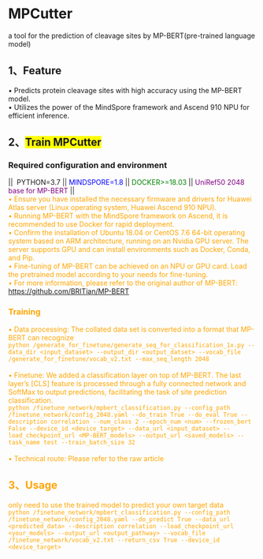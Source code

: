 # MPCutter
a tool for the prediction of cleavage sites by MP-BERT(pre-trained language model)

## 1、Feature
• Predicts protein cleavage sites with high accuracy using the MP-BERT model.<br>
• Utilizes the power of the MindSpore framework and Ascend 910 NPU for efficient inference.<br>

## 2、<span style="background-color: yellow;">Train MPCutter</span> 
### Required configuration and environment
|| &nbsp;PYTHON=3.7&nbsp;|| <font color="blue">MINDSPORE=1.8</font> || <font color="green">DOCKER>=18.03</font> || <font color="purple">UniRef50 2048 base for MP-BERT</font> || <font color="orange">	<br>
•	Ensure you have installed the necessary firmware and drivers for Huawei Atlas server (Linux operating system, Huawei Ascend 910 NPU). <br>
•	Running MP-BERT with the MindSpore framework on Ascend, it is recommended to use Docker for rapid deployment.<br>
•	Confirm the installation of Ubuntu 18.04 or CentOS 7.6 64-bit operating system based on ARM architecture, running on an Nvidia GPU server. The server supports GPU and can install environments such as Docker, Conda, and Pip. <br>
•   Fine-tuning of MP-BERT can be achieved on an NPU or GPU card. Load the pretrained model according to your needs for fine-tuning. <br>
•   For more information, please refer to the original author of MP-BERT: https://github.com/BRITian/MP-BERT

 ### Training
•	Data processing: The collated data set is converted into a format that MP-BERT can recognize       <br>
              ```python
/generate_for_finetune/generate_seq_for_classification_1x.py --data_dir <input_dataset> --output_dir <output_datset> --vocab_file /generate_for_finetune/vocab_v2.txt --max_seq_length 2048
              ```  <br>  <br>
•   Finetune:          We added a classification layer on top of MP-BERT. The last layer’s [CLS] feature is processed through a fully connected network and SoftMax to output predictions, facilitating the task of site prediction classification.  <br> 
              ``` python
/finetune_network/mpbert_classification.py --config_path /finetune_network/config_2048.yaml --do_train True --do_eval True --description correlation --num_class 2 --epoch_num <num> --frozen_bert False --device_id <device_target> --data_url <input_dataset> --load_checkpoint_url <MP-BERT_models> --output_url <saved_models> --task_name test --train_batch_size 32 
              ```    <br>  <br>
•   Technical route:   Please refer to the raw article

## 3、Usage
only need to use the trained model to predict your own target data   <br>
              ``` python
/finetune_network/mpbert_classification.py --config_path /finetune_network/config_2048.yaml --do_predict True --data_url <predicted_data> --description correlation --load_checkpoint_url <your_models> --output_url <output_pathway> --vocab_file /finetune_network/vocab_v2.txt --return_csv True --device_id <device_target>
              ```      <br>  <br> 

